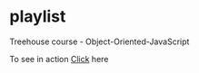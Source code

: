 # playlist
Treehouse course - Object-Oriented-JavaScript

To see in action [Click](https://anoopmundathan.github.io/playlist) here
